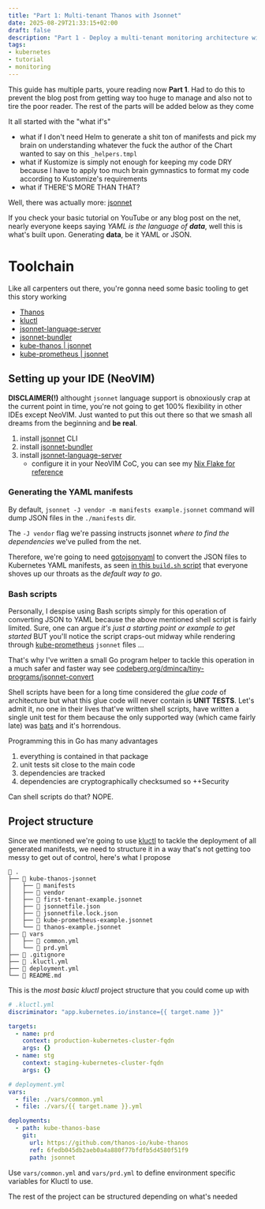 ```yaml
---
title: "Part 1: Multi-tenant Thanos with Jsonnet"
date: 2025-08-29T21:33:15+02:00
draft: false
description: "Part 1 - Deploy a multi-tenant monitoring architecture with Thanos and jsonnet"
tags:
- kubernetes
- tutorial
- monitoring
---
```


This guide has multiple parts, youre reading now **Part 1**. Had to do this to
prevent the blog post from getting way too huge to manage and also not to tire
the poor reader. The rest of the parts will be added below as they come

It all started with the "what if's"

- what if I don't need Helm to generate a shit ton of manifests and pick my
    brain on understanding whatever the fuck the author of the Chart wanted
    to say on this `_helpers.tmpl`
- what if Kustomize is simply not enough for keeping my code DRY because I have
    to apply too much brain gymnastics to format my code according to
    Kustomize's requirements
- what if THERE'S MORE THAN THAT?

Well, there was actually more: [jsonnet][1]

If you check your basic tutorial on YouTube or any blog post on the net, nearly
everyone keeps saying _YAML is the language of **data**_, well this is what's
built upon. Generating **data**, be it YAML or JSON.

# Toolchain

Like all carpenters out there, you're gonna need some basic tooling to get this
story working
- [Thanos][2]
- [kluctl][3]
- [jsonnet-language-server][4]
- [jsonnet-bundler][5]
- [kube-thanos | jsonnet][6]
- [kube-prometheus | jsonnet][7]

## Setting up your IDE (NeoVIM)

**DISCLAIMER(!)** althought `jsonnet` language support is obnoxiously crap
at the current point in time, you're not going to get 100% flexibility in other
IDEs except NeoVIM. Just wanted to put this out there so that we smash all
dreams from the beginning and **be real**.

1. install [jsonnet][1] CLI
2. install [jsonnet-bundler][5]
3. install [jsonnet-language-server][4]
    - configure it in your NeoVIM CoC, you can see my [Nix Flake for reference][8]

### Generating the YAML manifests

By default, `jsonnet -J vendor -m manifests example.jsonnet` command will dump
JSON files in the `./manifests` dir.

The `-J vendor` flag we're passing instructs jsonnet _where to find the
dependencies_ we've pulled from the net.

Therefore, we're going to need [gotojsonyaml][9] to convert the JSON files to
Kubernetes YAML manifests, as seen [in this `build.sh` script][10] that everyone
shoves up our throats as the _default way to go_.

### Bash scripts

Personally, I despise using Bash scripts simply for this operation of converting
JSON to YAML because the above mentioned shell script is fairly limited. Sure,
one can argue _it's just a starting point or example to get started_ BUT
you'll notice the script craps-out midway while rendering through [kube-prometheus][7]
`jsonnet` files ... 

That's why I've written a small Go program helper to tackle this operation in a
much safer and faster way see [codeberg.org/dminca/tiny-programs/jsonnet-convert][11]

Shell scripts have been for a long time considered the _glue code_ of architecture
but what this glue code will never contain is **UNIT TESTS**. Let's admit it,
no one in their lives that've written shell scripts, have written a single
unit test for them because the only supported way (which came fairly late) was
[bats][12] and it's horrendous.

Programming this in Go has many advantages
1. everything is contained in that package
2. unit tests sit close to the main code
3. dependencies are tracked
4. dependencies are cryptographically checksumed so ++Security

Can shell scripts do that? NOPE.

## Project structure

Since we mentioned we're going to use [kluctl][3] to tackle the deployment of
all generated manifests, we need to structure it in a way that's not getting
too messy to get out of control, here's what I propose

```
 .
├──  kube-thanos-jsonnet
│   ├──  manifests
│   ├──  vendor
│   ├──  first-tenant-example.jsonnet
│   ├──  jsonnetfile.json
│   ├──  jsonnetfile.lock.json
│   ├──  kube-prometheus-example.jsonnet
│   └──  thanos-example.jsonnet
├──  vars
│   ├──  common.yml
│   └──  prd.yml
├── 󰊢 .gitignore
├──  .kluctl.yml
├──  deployment.yml
└── 󰂺 README.md
```

This is the _most basic kluctl_ project structure that you could come up with

```yml
# .kluctl.yml
discriminator: "app.kubernetes.io/instance={{ target.name }}"

targets:
  - name: prd
    context: production-kubernetes-cluster-fqdn
    args: {}
  - name: stg
    context: staging-kubernetes-cluster-fqdn
    args: {}
```

```yml
# deployment.yml
vars:
  - file: ./vars/common.yml
  - file: ./vars/{{ target.name }}.yml

deployments:
  - path: kube-thanos-base
    git:
      url: https://github.com/thanos-io/kube-thanos
      ref: 6fedb045db2aeb0a4a880f77bfdfb5d4580f51f9
      path: jsonnet
```

Use `vars/common.yml` and `vars/prd.yml` to define environment specific variables
for Kluctl to use.

The rest of the project can be structured depending on what's needed

[1]: https://jsonnet.org
[2]: https://thanos.io
[3]: https://kluctl.io
[4]: https://github.com/grafana/jsonnet-language-server
[5]: https://github.com/jsonnet-bundler/jsonnet-bundler
[6]: https://github.com/thanos-io/kube-thanos
[7]: https://github.com/prometheus-operator/kube-prometheus
[8]: https://github.com/dminca/nix-config/blob/82acaffc70b4d45bc07167ecc3ed8337825ea36e/hosts/MLGERHL6W4P2RXH/neovim.nix#L18-L23
[9]: https://github.com/brancz/gojsontoyaml
[10]: https://github.com/thanos-io/kube-thanos/blob/6fedb045db2aeb0a4a880f77bfdfb5d4580f51f9/build.sh#L1-L32
[11]: https://codeberg.org/dminca/tiny-programs/src/commit/da243bd5527224f08e60e2d8cc590026cdde8850/jsonnet-convert/main.go#L1-L148
[12]: https://github.com/bats-core/bats-core
